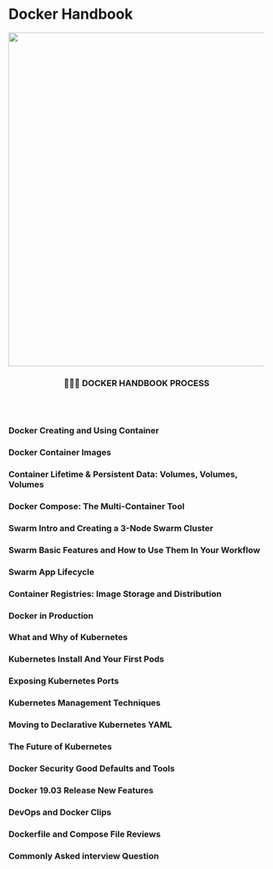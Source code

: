 # Docker Handbook

<p align="center">
	
<img src="https://user-images.githubusercontent.com/57604500/125166578-8f48e900-e19c-11eb-84f3-6dc7bed3e2ac.png" width=656>
<br />
<h3 align="center">👨🏻‍💻 DOCKER HANDBOOK PROCESS</h3>
</p>


<br/>
<br/>

### Docker Creating and Using Container
 
### Docker Container Images
### Container Lifetime & Persistent Data: Volumes, Volumes, Volumes
###  Docker Compose: The Multi-Container Tool
### Swarm Intro and Creating a 3-Node Swarm Cluster
### Swarm Basic Features and How to Use Them In Your Workflow
### Swarm App Lifecycle
### Container Registries: Image Storage and Distribution
### Docker in Production
### What and Why of Kubernetes
### Kubernetes Install And Your First Pods
### Exposing Kubernetes Ports
### Kubernetes Management Techniques
### Moving to Declarative Kubernetes YAML
### The Future of Kubernetes
### Docker Security Good Defaults and Tools
### Docker 19.03 Release New Features
### DevOps and Docker Clips
### Dockerfile and Compose File Reviews
### Commonly Asked interview Question
